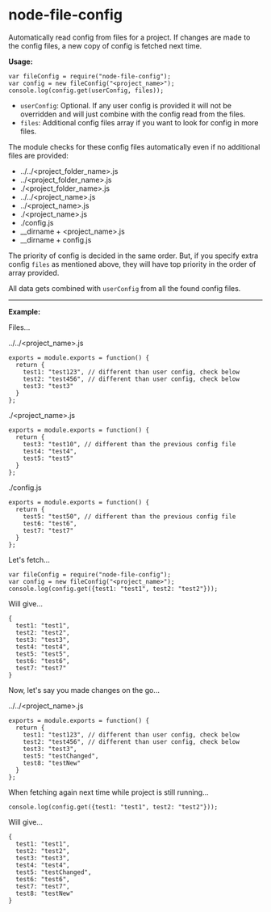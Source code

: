 # node-file-config

Automatically read config from files for a project. If changes are made to the config files, a new copy of config is fetched next time.

**Usage:**

```
var fileConfig = require("node-file-config");
var config = new fileConfig("<project_name>");
console.log(config.get(userConfig, files));
```

- `userConfig`: Optional. If any user config is provided it will not be overridden and will just combine with the config read from the files.
- `files`: Additional config files array if you want to look for config in more files.

The module checks for these config files automatically even if no additional files are provided:

- ../../<project_folder_name>.js
- ../<project_folder_name>.js
- ./<project_folder_name>.js
- ../../<project_name>.js
- ../<project_name>.js
- ./<project_name>.js
- ./config.js
- __dirname + <project_name>.js
- __dirname + config.js

The priority of config is decided in the same order. But, if you specify extra config `files` as mentioned above, they will have top priority in the order of array provided.

All data gets combined with `userConfig` from all the found config files.

---------------------------------------

**Example:**

Files...

../../<project_name>.js

```
exports = module.exports = function() {
  return {
    test1: "test123", // different than user config, check below
    test2: "test456", // different than user config, check below
    test3: "test3"
  }
};
```

./<project_name>.js

```
exports = module.exports = function() {
  return {
    test3: "test10", // different than the previous config file
    test4: "test4",
    test5: "test5"
  }
};
```

./config.js

```
exports = module.exports = function() {
  return {
    test5: "test50", // different than the previous config file
    test6: "test6",
    test7: "test7"
  }
};
```

Let's fetch...

```
var fileConfig = require("node-file-config");
var config = new fileConfig("<project_name>");
console.log(config.get({test1: "test1", test2: "test2"}));
```

Will give...

```
{
  test1: "test1",
  test2: "test2",
  test3: "test3",
  test4: "test4",
  test5: "test5",
  test6: "test6",
  test7: "test7"
}
```

Now, let's say you made changes on the go...

../../<project_name>.js

```
exports = module.exports = function() {
  return {
    test1: "test123", // different than user config, check below
    test2: "test456", // different than user config, check below
    test3: "test3",
    test5: "testChanged",
    test8: "testNew"
  }
};
```

When fetching again next time while project is still running...


```
console.log(config.get({test1: "test1", test2: "test2"}));
```

Will give...

```
{
  test1: "test1",
  test2: "test2",
  test3: "test3",
  test4: "test4",
  test5: "testChanged",
  test6: "test6",
  test7: "test7",
  test8: "testNew"
}
```